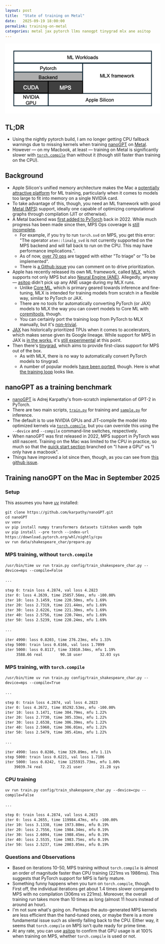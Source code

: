 ```yaml
---
layout: post
title:  "State of training on Metal"
date:   2025-09-19 18:00:00
permalink: training-on-metal
categories: metal jax pytorch llms nanogpt tinygrad mlx ane asitop
---
```


![Training On Metal](/assets/MLTrainingOnMetal.png)

## TL;DR

- Using the nightly pytorch build, I am no longer getting CPU fallback warnings due to missing kernels when training [nanoGPT](https://github.com/karpathy/nanoGPT) on [Metal](https://developer.apple.com/documentation/MetalPerformanceShaders).
- However &mdash; on my Macbook, at least &mdash; training on Metal is significantly slower with [`torch.compile`](https://docs.pytorch.org/tutorials/intermediate/torch_compile_tutorial.html) than without it (though still faster than training on the CPU).

## Background

- Apple Silicon's unified memory architecture makes the Mac a [potentially attractive platform](https://arxiv.org/pdf/2501.14925) for ML training, particularly when it comes to models too large to fit into memory on a single NVIDIA card.
- To take advantage of this, though, you need an ML framework with good [Metal (MPS)](https://developer.apple.com/documentation/MetalPerformanceShaders) support, ideally one capable of optimizing computational graphs through compilation (JIT or otherwise).
- A Metal backend was [first added to PyTorch](https://pytorch.org/blog/introducing-accelerated-pytorch-training-on-mac/) back in 2022. While much progress has been made since then, MPS Ops coverage is [still incomplete](https://qqaatw.dev/pytorch-mps-ops-coverage/).
  - For example, if you try to run `torch.svd` on MPS, you get this error: "The operator `aten::linalg_svd` is not currently supported on the MPS backend and will fall back to run on the CPU. This may have performance implications.".
  - As of now, [over 70 ops](https://github.com/users/kulinseth/projects/1/views/1) are tagged with either "To triage" or "To be implemented".
  - There is [a Github issue](https://github.com/pytorch/pytorch/issues/77764) you can comment on to drive prioritization.
- Apple has recently released its own ML framework, called [MLX](https://github.com/ml-explore/mlx), which supports not only MPS but also [Neural Engine (ANE)](https://en.wikipedia.org/wiki/Neural_Engine). Allegedly, anyway &mdash; [asitop](https://github.com/tlkh/asitop) didn't pick up any ANE usage during my MLX runs.
  - Unlike [Core ML](https://developer.apple.com/documentation/coreml), which is primary geared towards inference and fine-tuning, MLX is intended for training models from scratch in a flexible way, similar to PyTorch or JAX.
  - There are no tools for automatically converting PyTorch (or JAX) models to MLX the way you can covert models to Core ML with [coremltools](https://github.com/apple/coremltools), though.
  - You can certainly port the training loop from PyTorch to MLX manually, but it's [non-trivial](https://github.com/pranavjad/mlx-gpt2).
- [JAX](https://github.com/jax-ml/jax) has historically prioritized TPUs when it comes to accelerators, which makes sense given its Google lineage. While support for MPS in JAX is [in the works](https://developer.apple.com/metal/jax/), it's [still experimental](https://github.com/jax-ml/jax?tab=readme-ov-file#supported-platforms) at this point.
- Then there's [tinygrad](https://github.com/tinygrad/tinygrad), which aims to provide first-class support for MPS out of the box.
  - As with MLX, there is no way to automatically convert PyTorch models to tinygrad.
  - A number of popular models [have been ported](https://docs.tinygrad.org/showcase/), though. Here is what [the training loop](https://docs.tinygrad.org/mnist/#putting-it-together) looks like.

## nanoGPT as a training benchmark

- [nanoGPT](https://github.com/karpathy/nanoGPT) is Adrej Karpathy's from-scratch implementation of GPT-2 in PyTorch.
- There are two main scripts, [`train.py`](https://github.com/karpathy/nanoGPT/blob/master/train.py) for training and [`sample.py`](https://github.com/karpathy/nanoGPT/blob/master/sample.py) for inference.
- The default is to use NVIDIA GPUs and JIT-compile the model into optimized kernels via [`torch.compile`](https://docs.pytorch.org/tutorials/intermediate/torch_compile_tutorial.html), but you can override this using the `--device` and `--compile` command-line switches, respectively.
- When nanoGPT was first released in 2022, MPS support in PyTorch was still nascent. Training on the Mac was limited to the CPU in practice, so much so that the [quick start section](https://github.com/karpathy/nanoGPT?tab=readme-ov-file#quick-start) branched on "I have a GPU" vs "I only have a macbook".
- Things have improved a lot since then, though, as you can see from [this github issue](https://github.com/karpathy/nanoGPT/issues/28).

## Training nanoGPT on the Mac in September 2025

### Setup

This assumes you have [uv](https://docs.astral.sh/uv/) installed:

```
git clone https://github.com/karpathy/nanoGPT.git
cd nanoGPT
uv venv
uv pip install numpy transformers datasets tiktoken wandb tqdm
uv pip install --pre torch --index-url https://download.pytorch.org/whl/nightly/cpu
uv run data/shakespeare_char/prepare.py
```

### MPS training, without `torch.compile`

```
/usr/bin/time uv run train.py config/train_shakespeare_char.py --device=mps --compile=False

...

step 0: train loss 4.2874, val loss 4.2823
iter 0: loss 4.2639, time 25857.56ms, mfu -100.00%
iter 10: loss 3.1459, time 220.50ms, mfu 1.69%
iter 20: loss 2.7319, time 221.44ms, mfu 1.69%
iter 30: loss 2.6226, time 221.30ms, mfu 1.69%
iter 40: loss 2.5756, time 220.74ms, mfu 1.69%
iter 50: loss 2.5239, time 220.24ms, mfu 1.69%

...

iter 4990: loss 0.8203, time 276.23ms, mfu 1.33%
step 5000: train loss 0.6166, val loss 1.7099
iter 5000: loss 0.8117, time 33010.34ms, mfu 1.19%
     3588.66 real        90.18 user        32.03 sys
```

### MPS training, with `torch.compile`

```
/usr/bin/time uv run train.py config/train_shakespeare_char.py --device=mps --compile=True

...

step 0: train loss 4.2874, val loss 4.2823
iter 0: loss 4.2672, time 85292.53ms, mfu -100.00%
iter 10: loss 3.1471, time 304.79ms, mfu 1.22%
iter 20: loss 2.7730, time 305.33ms, mfu 1.22%
iter 30: loss 2.6538, time 306.39ms, mfu 1.22%
iter 40: loss 2.5960, time 306.01ms, mfu 1.22%
iter 50: loss 2.5479, time 305.41ms, mfu 1.22%

...

iter 4990: loss 0.8286, time 329.89ms, mfu 1.11%
step 5000: train loss 0.6221, val loss 1.7106
iter 5000: loss 0.8242, time 1255915.73ms, mfu 1.00%
    39039.74 real        72.21 user        21.28 sys
```

### CPU training

```
uv run train.py config/train_shakespeare_char.py --device=cpu --compile=False

...

step 0: train loss 4.2874, val loss 4.2823
iter 0: loss 4.2655, time 119984.47ms, mfu -100.00%
iter 10: loss 3.1338, time 1973.80ms, mfu 0.19%
iter 20: loss 2.7556, time 1984.34ms, mfu 0.19%
iter 30: loss 2.6094, time 1988.45ms, mfu 0.19%
iter 40: loss 2.5535, time 1983.75ms, mfu 0.19%
iter 50: loss 2.5237, time 2003.05ms, mfu 0.19%
```

### Questions and Observations

- Based on iterations 10-50, MPS training without `torch.compile` is almost an order of magnitude faster than CPU training (221ms vs 1986ms). This suggests that PyTorch support for MPS is fairly mature.
- Something funny happens when you turn on `torch.compile`, though. First off, the individual iterations get about 1.4 times slower compared to MPS with no compilation (306ms vs 221ms). Moreover, the overall training run takes more than 10 times as long (almost 11 hours instead of around an hour).
- I'm not sure what's going on. Perhaps the auto-generated MPS kernels are less efficient than the hand-tuned ones, or maybe there is a more fundamental issue such as silently falling back to the CPU. Either way, it seems that `torch.compile` on MPS isn't quite ready for prime time.
- At any rate, you can use [asitop](https://github.com/tlkh/asitop) to confirm that GPU usage is at 100% when training on MPS, whether `torch.compile` is used or not.
